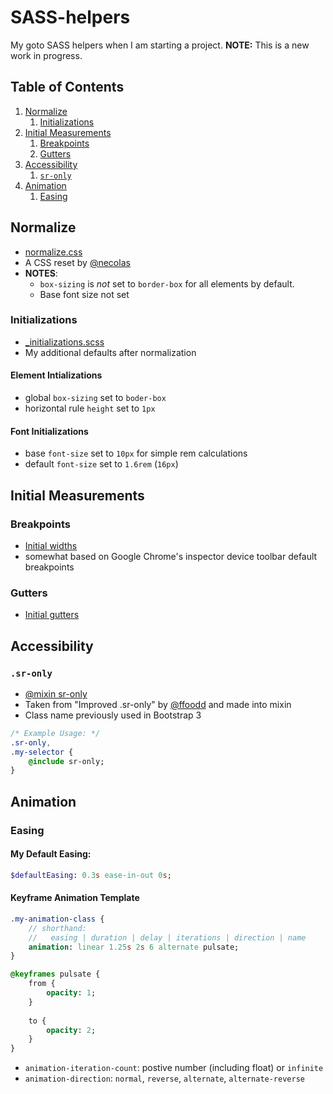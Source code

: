 # SASS-helpers
My goto SASS helpers when I am starting a project. 
**NOTE:** This is a new work in progress.


## Table of Contents
1. [Normalize](https://github.com/farhanjiwani/SASS-helpers#normalize)
    1. [Initializations](https://github.com/farhanjiwani/SASS-helpers#initializations)
1. [Initial Measurements](https://github.com/farhanjiwani/SASS-helpers#initial-measurements)
    1. [Breakpoints](https://github.com/farhanjiwani/SASS-helpers#breakpoints)
    1. [Gutters](https://github.com/farhanjiwani/SASS-helpers#gutters)
1. [Accessibility](https://github.com/farhanjiwani/SASS-helpers#accessibility)
    1. [`sr-only`](https://github.com/farhanjiwani/SASS-helpers#sr-only)
1. [Animation](https://github.com/farhanjiwani/SASS-helpers#animation)
    1. [Easing](https://github.com/farhanjiwani/SASS-helpers#easing)


## Normalize
* [normalize.css](https://github.com/farhanjiwani/SASS-helpers/blob/master/normalize.css)
* A CSS reset by [@necolas](https://github.com/necolas/normalize.css/)
* **NOTES**: 
    * `box-sizing` is *not* set to `border-box` for all elements by default.
    * Base font size not set

### Initializations
* [_initializations.scss](https://github.com/farhanjiwani/SASS-helpers/blob/master/_initializations.scss)
* My additional defaults after normalization

#### Element Intializations
* global `box-sizing` set to `boder-box`
* horizontal rule `height` set to `1px`

#### Font Initializations
* base `font-size` set to `10px` for simple rem calculations
* default `font-size` set to `1.6rem` (`16px`)


## Initial Measurements

### Breakpoints
* [Initial widths](https://github.com/farhanjiwani/SASS-helpers/blob/master/_variables.scss#L1-L11)
* somewhat based on Google Chrome's inspector device toolbar default breakpoints

### Gutters
* [Initial gutters](https://github.com/farhanjiwani/SASS-helpers/blob/master/_variables.scss#L14-L19)

## Accessibility

### `.sr-only`
* [@mixin sr-only](https://github.com/farhanjiwani/SASS-helpers/blob/master/_accessibility.scss#L1-L18)
* Taken from "Improved .sr-only" by [@ffoodd](https://gist.github.com/ffoodd/000b59f431e3e64e4ce1a24d5bb36034) and made into mixin
* Class name previously used in Bootstrap 3

```sass
/* Example Usage: */
.sr-only,
.my-selector {
    @include sr-only;
}
```


## Animation

### Easing

#### My Default Easing: 
```sass
$defaultEasing: 0.3s ease-in-out 0s;
```

#### Keyframe Animation Template
```sass
.my-animation-class {
    // shorthand:
    //   easing | duration | delay | iterations | direction | name
    animation: linear 1.25s 2s 6 alternate pulsate;
}

@keyframes pulsate { 
    from { 
        opacity: 1;
    } 
    
    to { 
        opacity: 2;
    }  
}
```

* `animation-iteration-count`: postive number (including float) or `infinite`
* `animation-direction`: `normal`, `reverse`, `alternate`, `alternate-reverse`